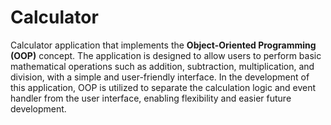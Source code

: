 # Calculator

Calculator application that implements the **Object-Oriented Programming (OOP)** concept. The application is designed to allow users to perform basic mathematical operations such as addition, subtraction, multiplication, and division, with a simple and user-friendly interface. In the development of this application, OOP is utilized to separate the calculation logic and event handler from the user interface, enabling flexibility and easier future development.
